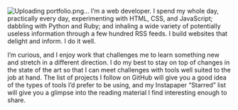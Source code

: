![Uploading portfolio.png…]()
I’m a web developer. I spend my whole day, practically every day, experimenting with HTML, CSS, and JavaScript; dabbling with Python and Ruby; and inhaling a wide variety of potentially useless information through a few hundred RSS feeds. I build websites that delight and inform. I do it well.

I’m curious, and I enjoy work that challenges me to learn something new and stretch in a different direction. I do my best to stay on top of changes in the state of the art so that I can meet challenges with tools well suited to the job at hand. The list of projects I follow on GitHub will give you a good idea of the types of tools I’d prefer to be using, and my Instapaper “Starred” list will give you a glimpse into the reading material I find interesting enough to share.
